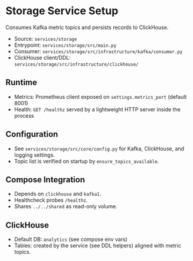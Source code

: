 # Storage Service Setup

Consumes Kafka metric topics and persists records to ClickHouse.

- Source: `services/storage`
- Entrypoint: `services/storage/src/main.py`
- Consumer: `services/storage/src/infrastructure/kafka/consumer.py`
- ClickHouse client/DDL: `services/storage/src/infrastructure/clickhouse/`

## Runtime

- Metrics: Prometheus client exposed on `settings.metrics_port` (default 8001)
- Health: `GET /healthz` served by a lightweight HTTP server inside the process

## Configuration

- See `services/storage/src/core/config.py` for Kafka, ClickHouse, and logging settings.
- Topic list is verified on startup by `ensure_topics_available`.

## Compose Integration

- Depends on `clickhouse` and `kafka1`.
- Healthcheck probes `/healthz`.
- Shares `../../shared` as read-only volume.

## ClickHouse

- Default DB: `analytics` (see compose env vars)
- Tables: created by the service (see DDL helpers) aligned with metric topics.

